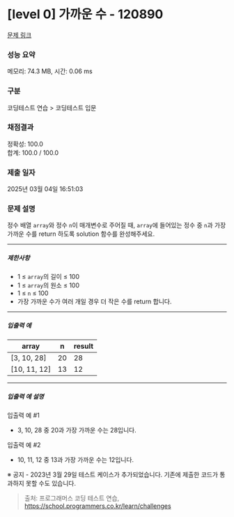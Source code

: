 # [level 0] 가까운 수 - 120890 

[문제 링크](https://school.programmers.co.kr/learn/courses/30/lessons/120890) 

### 성능 요약

메모리: 74.3 MB, 시간: 0.06 ms

### 구분

코딩테스트 연습 > 코딩테스트 입문

### 채점결과

정확성: 100.0<br/>합계: 100.0 / 100.0

### 제출 일자

2025년 03월 04일 16:51:03

### 문제 설명

<p style="user-select: auto !important;">정수 배열 <code style="user-select: auto !important;">array</code>와 정수 <code style="user-select: auto !important;">n</code>이 매개변수로 주어질 때, <code style="user-select: auto !important;">array</code>에 들어있는 정수 중 <code style="user-select: auto !important;">n</code>과 가장 가까운 수를 return 하도록 solution 함수를 완성해주세요.</p>

<hr style="user-select: auto !important;">

<h5 style="user-select: auto !important;">제한사항</h5>

<ul style="user-select: auto !important;">
<li style="user-select: auto !important;">1 ≤ <code style="user-select: auto !important;">array</code>의 길이 ≤ 100</li>
<li style="user-select: auto !important;">1 ≤ <code style="user-select: auto !important;">array</code>의 원소 ≤ 100</li>
<li style="user-select: auto !important;">1 ≤ <code style="user-select: auto !important;">n</code> ≤ 100</li>
<li style="user-select: auto !important;">가장 가까운 수가 여러 개일 경우 더 작은 수를 return 합니다.</li>
</ul>

<hr style="user-select: auto !important;">

<h5 style="user-select: auto !important;">입출력 예</h5>
<table class="table" style="user-select: auto !important;">
        <thead style="user-select: auto !important;"><tr style="user-select: auto !important;">
<th style="user-select: auto !important;">array</th>
<th style="user-select: auto !important;">n</th>
<th style="user-select: auto !important;">result</th>
</tr>
</thead>
        <tbody style="user-select: auto !important;"><tr style="user-select: auto !important;">
<td style="user-select: auto !important;">[3, 10, 28]</td>
<td style="user-select: auto !important;">20</td>
<td style="user-select: auto !important;">28</td>
</tr>
<tr style="user-select: auto !important;">
<td style="user-select: auto !important;">[10, 11, 12]</td>
<td style="user-select: auto !important;">13</td>
<td style="user-select: auto !important;">12</td>
</tr>
</tbody>
      </table>
<hr style="user-select: auto !important;">

<h5 style="user-select: auto !important;">입출력 예 설명</h5>

<p style="user-select: auto !important;">입출력 예 #1</p>

<ul style="user-select: auto !important;">
<li style="user-select: auto !important;">3, 10, 28 중 20과 가장 가까운 수는 28입니다.</li>
</ul>

<p style="user-select: auto !important;">입출력 예 #2</p>

<ul style="user-select: auto !important;">
<li style="user-select: auto !important;">10, 11, 12 중 13과 가장 가까운 수는 12입니다.</li>
</ul>

<p style="user-select: auto !important;">※ 공지 - 2023년 3월 29일 테스트 케이스가 추가되었습니다. 기존에 제출한 코드가 통과하지 못할 수도 있습니다.</p>


> 출처: 프로그래머스 코딩 테스트 연습, https://school.programmers.co.kr/learn/challenges